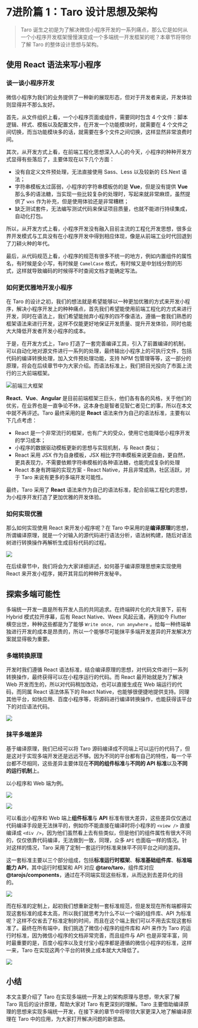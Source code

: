 ### 
# 7进阶篇 1：Taro 设计思想及架构

> Taro 诞生之初是为了解决微信小程序开发的一系列痛点，那么它是如何从一个小程序开发框架慢慢演变成一个多端统一开发框架的呢？本章节将带你了解 Taro 的整体设计思想与架构。

## 使用 React 语法来写小程序

### 谈一谈小程序开发

微信小程序为我们的业务提供了一种新的展现形态，但对于开发者来说，开发体验则显得并不那么友好。

首先，从文件组织上看，一个小程序页面或组件，需要同时包含 4 个文件：脚本逻辑、样式、模板以及配置文件，在开发一个功能模块时，就需要在 4 个文件之间切换，而当功能模块多的话，就需要在多个文件之间切换，这样显然非常浪费时间。

其次，从开发方式上看，在前端工程化思想深入人心的今天，小程序的种种开发方式显得有些落后了，主要体现在以下几个方面：

- 没有自定义文件预处理，无法直接使用 Sass、Less 以及较新的 ES.Next 语法；
- 字符串模板太过孱弱，小程序的字符串模板仿的是 **Vue**，但是没有提供 **Vue** 那么多的语法糖，当实现一些比较复杂的处理时，写起来就非常麻烦，虽然提供了 `wxs` 作为补充，但是使用体验还是非常糟糕；
- 缺乏测试套件，无法编写测试代码来保证项目质量，也就不能进行持续集成，自动化打包。

所以，从开发方式上看，小程序开发没有融入目前主流的工程化开发思想，很多业界开发模式与工具没有在小程序开发中得到相应体现，像是从前端工业时代回退到了刀耕火种的年代。

最后，从代码规范上看，小程序的规范有很多不统一的地方，例如内置组件的属性名，有时候是全小写，有时候是 `CamelCase` 格式，有时候又是中划线分割的形式，这样就导致编码的时候得不时查阅文档才能确定写法。

### 如何更优雅地开发小程序

在 Taro 的设计之初，我们的想法就是希望能够以一种更加优雅的方式来开发小程序，解决小程序开发上的种种痛点，首先我们希望能使用前端工程化的方式来进行开发，同时在语法上，我们希望能抛弃小程序的四不像语法，遵循一套我们熟悉的框架语法来进行开发，这样不仅能更好地保证开发质量、提升开发体验，同时也能大大降低开发者开发小程序的成本。

于是，在开发方式上，Taro 打造了一套完善编译工具，引入了前置编译的机制，可以自动化地对源文件进行一系列的处理，最终输出小程序上的可执行文件，包括代码的编译转换处理，加入文件预处理功能，支持 NPM 包管理等等，这一部分的原理，将会在后续章节中为大家介绍。而语法标准上，我们把目光投向了市面上流行的三大前端框架。

![前端三大框架](https://user-gold-cdn.xitu.io/2018/10/8/1665182480ea31e5?w=1008&h=292&f=png&s=69087)

**React**、**Vue**、**Angular** 是目前前端框架三巨头，他们各有各的风格，关于他们的优劣，在业界也是一直争论不休，这本身也是智者见智仁者见仁的事，所以在本文中就不再评述。Taro 最终采用的是 **React** 语法来作为自己的语法标准，主要有以下几点考虑：

- React 是一个非常流行的框架，也有广大的受众，使用它也能降低小程序开发的学习成本；
- 小程序的数据驱动模板更新的思想与实现机制，与 React 类似；
- React 采用 JSX 作为自身模板，JSX 相比字符串模板来说更自由，更自然，更具表现力，不需要依赖字符串模板的各种语法糖，也能完成复杂的处理
- React 本身有跨端的实现方案 - React Native，并且非常成熟，社区活跃，对于 Taro 来说有更多的多端开发可能性。

最终，Taro 采用了 **React** 语法来作为自己的语法标准，配合前端工程化的思想，为小程序开发打造了更加优雅的开发体验。

### 如何实现优雅

那么如何实现使用 React 来开发小程序呢？在 Taro 中采用的是**编译原理**的思想，所谓编译原理，就是一个对输入的源代码进行语法分析，语法树构建，随后对语法树进行转换操作再解析生成目标代码的过程。

![](https://user-gold-cdn.xitu.io/2018/10/8/1665182480dfc020?w=1476&h=382&f=jpeg&s=111644)

在后续章节中，我们将会为大家详细讲述，如何基于编译原理思想来实现使用 React 来开发小程序，揭开其背后的种种开发秘辛。

## 探索多端可能性

多端统一开发一直是所有开发人员的共同追求。在终端碎片化的大背景下，前有 Hybrid 模式拉开序幕，后有 React Native、Weex 风起云涌，再到如今 Flutter 横空出世，种种这些都是为了能够 `Write once, run anywhere` 。给每一种终端单独进行开发的成本是昂贵的，所以一个能够尽可能抹平多端开发差异的开发解决方案就显得极为重要。

### 多端转换原理

开发时我们遵循 React 语法标准，结合编译原理的思想，对代码文件进行一系列转换操作，最终获得可以在小程序运行的代码。而 React 最开始就是为了解决 Web 开发而生的，所以对代码稍加改动，也可以直接生成在 Web 端运行的代码，而同属 React 语法体系下的 React Native，也能够很便捷地提供支持。同理其他平台，如快应用、百度小程序等，将源码进行编译转换操作，也能获得该平台下的对应语法代码。

![](https://user-gold-cdn.xitu.io/2018/10/8/1665182486e8b561?w=1202&h=688&f=jpeg&s=96658)

### 抹平多端差异

基于编译原理，我们已经可以将 Taro 源码编译成不同端上可以运行的代码了，但是这对于实现多端开发还是远远不够。因为不同的平台都有自己的特性，每一个平台都不尽相同，这些差异主要体现在**不同的组件标准**与**不同的 API 标准**以及**不同的运行机制**上。

以小程序和 Web 端为例。

![](https://user-gold-cdn.xitu.io/2018/10/8/1665182486f397d9?w=1448&h=666&f=jpeg&s=152288)


![](https://user-gold-cdn.xitu.io/2018/10/8/1665182487386fef?w=1444&h=656&f=jpeg&s=187816)

可以看出小程序和 Web 端上**组件标准**与 **API** 标准有很大差异，这些差异仅仅通过代码编译手段是无法抹平的，例如你不能直接在编译时将小程序的 `<view />` 直接编译成 `<div />`，因为他们虽然看上去有些类似，但是他们的组件属性有很大不同的，仅仅依靠代码编译，无法做到一致，同理，众多 `API` 也面临一样的情况。针对这样的情况，Taro 采用了定制一套运行时标准来抹平不同平台之间的差异。

这一套标准主要以三个部分组成，包括**标准运行时框架**、**标准基础组件库**、**标准端能力 API**，其中运行时框架和 API 对应 **@taro/taro**，组件库对应 **@tarojs/components**，通过在不同端实现这些标准，从而达到去差异化的目的。

![](https://user-gold-cdn.xitu.io/2018/10/8/16651824884a5682?w=1404&h=698&f=jpeg&s=158350)

而在标准的定制上，起初我们想重新定制一套标准规范，但是发现在所有端都得实现这套标准的成本太高，所以我们就思考为什么不以一个端的组件库、API 为标准呢？这样不仅省去了标准定制的时间，而且在这个端上我们可以不用去实现这套标准了。最终在所有端中，我们挑选了微信小程序的组件库和 API 来作为 Taro 的运行时标准，因为微信小程序的文档非常完善，而且组件与 API 也是非常丰富，同时最重要的是，百度小程序以及支付宝小程序都是遵循的微信小程序的标准，这样一来，Taro 在实现这两个平台的转换上成本就大大降低了。

![](https://user-gold-cdn.xitu.io/2018/10/8/16651824b8ac59a4?w=1410&h=726&f=jpeg&s=181825)

## 小结

本文主要介绍了 Taro 在实现多端统一开发上的架构原理与思想，带大家了解 Taro 背后的设计原理，帮助大家对 Taro 有更深刻的理解。Taro 主要借助编译原理的思想来实现多端统一开发，在接下来的章节中将带领大家更深入地了解编译原理在 Taro 中的应用，为大家打开解决问题的新思路。
